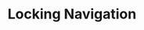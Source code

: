 ---
title: Locking Navigation
redirect_to: https://ucfopen.github.io/Obojobo-Docs/releases/v3.3.2/authors/how_to_lock_navigation
---